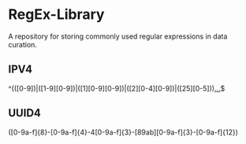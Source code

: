 # RegEx-Library
A repository for storing commonly used regular expressions in data curation.

## IPV4
^(([0-9])|([1-9][0-9])|([1][0-9][0-9])|([2][0-4][0-9])|([25][0-5]))[.](([0-9])|([1-9][0-9])|([1][0-9][0-9])|([2][0-4][0-9])|([25][0-5]))[.](([0-9])|([1-9][0-9])|([1][0-9][0-9])|([2][0-4][0-9])|([25][0-5]))[.](([0-9])|([1-9][0-9])|([1][0-9][0-9])|([2][0-4][0-9])|([25][0-5]))$

## UUID4
([0-9a-f]{8}-[0-9a-f]{4}-4[0-9a-f]{3}-[89ab][0-9a-f]{3}-[0-9a-f]{12})
